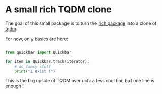 # A small rich TQDM clone

The goal of this small package is to turn the [rich package](https://rich.readthedocs.io/en/stable/introduction.html) into a clone of [tqdm](https://tqdm.github.io/).

For now, only basics are here:

```python

from quickbar import Quickbar

for item in Quickbar.track(iterator):
	# do fancy stuff
	print("I exist !")
```

This is the big upside of TQDM over rich: a less cool bar, but one line is enough !
